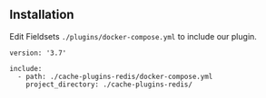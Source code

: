 

## Installation
Edit Fieldsets `./plugins/docker-compose.yml` to include our plugin.

```
version: '3.7'

include:
  - path: ./cache-plugins-redis/docker-compose.yml
    project_directory: ./cache-plugins-redis/
```